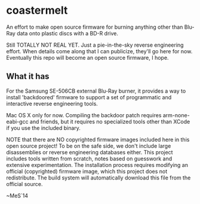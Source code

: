coastermelt
===========

An effort to make open source firmware for burning anything other than Blu-Ray data onto plastic discs with a BD-R drive.

Still TOTALLY NOT REAL YET. Just a pie-in-the-sky reverse engineering effort. When details come along that I can publicize, they'll go here for now. Eventually this repo will become an open source firmware, I hope.

What it has
-----------

For the Samsung SE-506CB external Blu-Ray burner, it provides a way to install 'backdoored' firmware to support a set of programmatic and interactive reverse engineering tools.

Mac OS X only for now. Compiling the backdoor patch requires arm-none-eabi-gcc and friends, but it requires no specialized tools other than XCode if you use the included binary.

NOTE that there are NO copyrighted firmware images included here in this open source project! To be on the safe side, we don't include large disassemblies or reverse engineering databases either. This project includes tools written from scratch, notes based on guesswork and extensive experimentation. The installation process requires modifying an official (copyrighted) firmware image, which this project does not redistribute. The build system will automatically download this file from the official source.

~MeS`14
